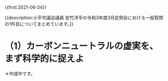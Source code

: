 {{first:2021-06-24}}

{{description:小平市議会議員 安竹洋平の令和3年度3月定例会における一般質問の1件目についてまとめています。}}

# （1）カーボンニュートラルの虚実を、まず科学的に捉えよ

＊作成中です。